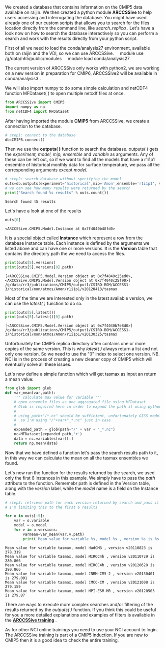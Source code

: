 
We created a database that contains information on the CMIP5 data available on raijin. We then created a python module **ARCCSSive** to help users accessing and interrogating the database. You might have used already one of our custom scripts that allows you to search for the files location directly from the command line, like *search_replica* .
Let's have a look now on how to search the database interactively so you can perform a search and work with the results directly from your python script.

First of all we need to load the conda/analysis27 environment, available both on raijin and the VDI, so we can use ARCCSSive.
&nbsp;&nbsp;&nbsp;&nbsp;module use /g/data/hh5/public/modules
&nbsp;&nbsp;&nbsp;&nbsp;module load conda/analysis27

The current version of ARCCSSive only works with python2, we are working on a new version in preparation for CMIP6, ARCCSSive2 will be available in conda/analysis3 .

We will also import numpy to do some simple calculation and netCDF4 function MFDataset( ) to open multiple netcdf files at once.


```python
from ARCCSSive import CMIP5
import numpy as np
from netCDF4 import MFDataset
```

After having imported the module **CMIP5** from ARCCSSive, we create a connection to the database.


```python
# step1: connect to the database
db=CMIP5.connect()
```

Then we use the **outputs( )** function to search the database. outputs( ) gets the *experiment, model, mip, ensemble* and *variable* as arguments. Any of these can be left out, so if we want to find all the models that have a r1i1p1 ensemble of historical monthly data for surface temperature, we pass all the corresponding arguments except *model*.


```python
# step2: search database without specifying the model
outs=db.outputs(experiment='historical',mip='Amon',ensemble='r1i1p1', variable='tasmax')
# we can see how many results were returned by the search
print("Search found %s results" % outs.count())
```

    Search found 45 results


Let's have a look at one of the results


```python
outs[0]
```




    <ARCCSSive.CMIP5.Model.Instance at 0x7f4040b48fd0>



It is a special object called **Instance** which represent a row from the database Instance table.
Each instance is defined by the arguments we listed above and can have one or more versions.
It is the **Version** table that contains the directory path the we need to access the files.


```python
print(outs[5].versions)
print(outs[5].versions[0].path)
```

    [<ARCCSSive.CMIP5.Model.Version object at 0x7f4040c25ed0>, <ARCCSSive.CMIP5.Model.Version object at 0x7f4040c25f90>]
    /g/data/rr3/publications/CMIP5/output1/CSIRO-BOM/ACCESS1-3/historical/mon/atmos/Amon/r1i1p1/v20120413/tasmax


Most of the time we are interested only in the latest available version, we can use the *latest( )* function to do so.


```python
print(outs[5].latest())
print(outs[5].latest()[0].path)
```

    [<ARCCSSive.CMIP5.Model.Version object at 0x7f4040b7e8d0>]
    /g/data/rr3/publications/CMIP5/output1/CSIRO-BOM/ACCESS1-3/historical/mon/atmos/Amon/r1i1p1/v20130325/tasmax


Unfortunately the CMIP5 replica directory often contains one or more copies of the same version. This is why *latest( )* always return a list and not only one version. So we need to use the "0" index to select one version.
NB. NCI is in the process of creating a new cleaner copy of CMIP5 which will eventually solve all these issues.

Let's now define a simple function which will get tasmax as input an return a mean value: 


```python
from glob import glob
def var_mean(var,path):
    ''' calculate max value for variable '''
    # open ensemble files as one aggregated file using MFDataset
    # Glob is required here in order to expand the path if using python 2, for python 3 is not needed
    #
    # using path+"/*.nc" should be sufficient, unfortunately GISS models break conventions and they put all variables in one directory
    #  so I'm using "/"+var+"_*.nc" just in case
    #
    expanded_path = glob(path+"/" + var + "_*.nc")
    nc=MFDataset(expanded_path,'r')
    data = nc.variables[var][:]
    return np.mean(data)
```

Now that we have defined a function let's pass the search results path to it, in this way we can calculate the mean on all the tasmax ensembles we found.

Let's now run the function for the results returned by the search, we used only the first 6 instances in this example. We simply have to pass the *path* attribute to the function. Rememebr path is defined in the Version table, along with the *version* label, while the *model* name is a  field on the Instance table.


```python
# step3: retrieve path for each version returned by search and pass it to function.
# I'm limiting this to the first 6 results

for o in outs[:5]:
    var = o.variable
    model = o.model
    for v in o.versions:
        varmean=var_mean(var,v.path)
        print('Mean value for variable %s, model %s , version %s is %s' %(var, model, v.version, varmean))
```

    Mean value for variable tasmax, model HadCM3 , version v20110823 is 278.319
    Mean value for variable tasmax, model MIROC4h , version v20110729 is 280.866
    Mean value for variable tasmax, model MIROC4h , version v20120628 is 280.866
    Mean value for variable tasmax, model CNRM-CM5-2 , version v20130401 is 279.091
    Mean value for variable tasmax, model CMCC-CM , version v20121008 is 279.159
    Mean value for variable tasmax, model MPI-ESM-MR , version v20120503 is 279.87


There are ways to execute more complex searches and/or filtering of the results returned by the *outputs( )* function. 
If you think this could be useful for you a more detailed explanations and examples of filters is 
available in the [**ARCCSSive training**](https://training.nci.org.au/mod/lesson/view.php?id=372) .


As for other NCI online trainings you need to use your NCI account to login. The ARCCSSive training is part of a CMIP5 induction. If you are new to CMIP5 then it is a good idea to check the entire training.
